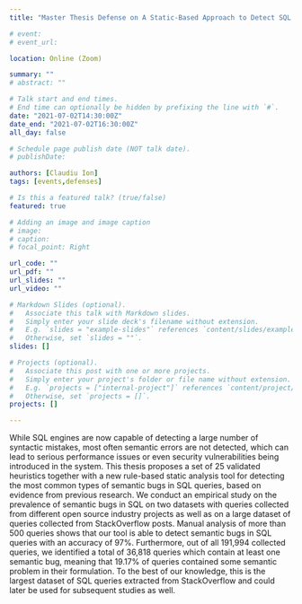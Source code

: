 ```yaml
---
title: "Master Thesis Defense on A Static-Based Approach to Detect SQL Semantic Bugs"

# event: 
# event_url: 

location: Online (Zoom)

summary: ""
# abstract: ""

# Talk start and end times.
# End time can optionally be hidden by prefixing the line with `#`.
date: "2021-07-02T14:30:00Z"
date_end: "2021-07-02T16:30:00Z"
all_day: false

# Schedule page publish date (NOT talk date).
# publishDate:

authors: [Claudiu Ion]
tags: [events,defenses]

# Is this a featured talk? (true/false)
featured: true

# Adding an image and image caption
# image:
# caption: 
# focal_point: Right

url_code: ""
url_pdf: ""
url_slides: ""
url_video: ""

# Markdown Slides (optional).
#   Associate this talk with Markdown slides.
#   Simply enter your slide deck's filename without extension.
#   E.g. `slides = "example-slides"` references `content/slides/example-slides.md`.
#   Otherwise, set `slides = ""`.
slides: []

# Projects (optional).
#   Associate this post with one or more projects.
#   Simply enter your project's folder or file name without extension.
#   E.g. `projects = ["internal-project"]` references `content/project/deep-learning/index.md`.
#   Otherwise, set `projects = []`.
projects: []

---
```


While SQL engines are now capable of detecting a large number of syntactic mistakes, most often semantic errors are not detected, which can lead to serious performance issues or even security vulnerabilities being introduced in the system. This thesis proposes a set of 25 validated heuristics together with a new rule-based static analysis tool for detecting the most common types of semantic bugs in SQL queries, based on evidence from previous research. We conduct an empirical study on the prevalence of semantic bugs in SQL on two datasets with queries collected from different open source industry projects as well as on a large dataset of queries collected from StackOverflow posts. Manual analysis of more than 500 queries shows that our tool is able to detect semantic bugs in SQL queries with an accuracy of 97%. Furthermore, out of all 191,994 collected queries, we identified a total of 36,818 queries which contain at least one semantic bug, meaning that 19.17% of queries contained some semantic problem in their formulation. To the best of our knowledge, this is the largest dataset of SQL queries extracted from StackOverflow and could later be used for subsequent studies as well.
